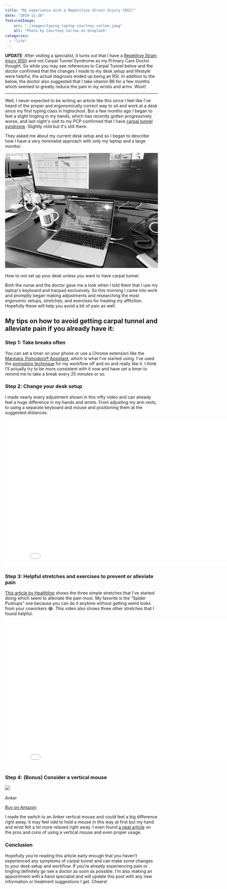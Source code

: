 ```yaml
---
title: "My experience with a Repetitive Strain Injury (RSI)"
date: "2019-11-20"
featuredImage:
    src: "./images/typing-laptop-courtney-corlew.jpeg"
    alt: "Photo by Courtney Corlew on Unsplash"
categories: 
  - "life"
---
```


**UPDATE**: After visiting a specialist, it turns out that I have a [Repetitive Strain Injury (RSI)](https://www.nhs.uk/conditions/repetitive-strain-injury-rsi/) and not Carpal Tunnel Syndrome as my Primary Care Doctor thought. So while you may see references to Carpal Tunnel below and the doctor confirmed that the changes I made to my desk setup and lifestyle were helpful, the actual diagnosis ended up being an RSI. In addition to the below, the doctor also suggested that I take vitamin B6 for a few months which seemed to greatly reduce the pain in my wrists and arms. Woot!

* * *

Well, I never expected to be writing an article like this since I feel like I've heard of the proper and ergonomically correct way to sit and work at a desk since my first typing class in highschool. But a few months ago I began to feel a slight tingling in my hands, which has recently gotten progressively worse, and last night's visit to my PCP confirmed that I have [carpal tunnel syndrome](https://orthoinfo.aaos.org/en/diseases--conditions/carpal-tunnel-syndrome/). Slightly mild but it's still there.

They asked me about my current desk setup and so I began to describe how I have a very minimalist approach with only my laptop and a large monitor.

![How to not set up your desk unless you want to have carpal tunnel.](./images/my-laptop-setup.jpeg)

How to not set up your desk unless you want to have carpal tunnel.

Both the nurse and the doctor gave me a look when I told them that I use my laptop's keyboard and tracpad exclusively. So this morning I came into work and promptly began making adjustments and researching the most ergonomic setups, stretches, and exercises for treating my affliction. Hopefully these will help you avoid a bit of pain as well.

## My tips on how to avoid getting carpal tunnel and alleviate pain if you already have it:

### **Step 1:** Take breaks often

You can set a timer on your phone or use a Chrome extension like the [Marinara: Pomodoro® Assistant](https://chrome.google.com/webstore/detail/marinara-pomodoro%C2%AE-assist/lojgmehidjdhhbmpjfamhpkpodfcodef), which is what I’ve started using. I’ve used the [pomodoro technique](https://en.wikipedia.org/wiki/Pomodoro_Technique) for my workflow off and on and really like it. I think I’ll actually try to be more consistent with it now and have set a timer to remind me to take a break every 25 minutes or so.

### **Step 2:** Change your desk setup

I made nearly every adjustment shown in this nifty video and can already feel a huge difference in my hands and wrists. From adjusting my arm rests, to using a separate keyboard and mouse and positioning them at the suggested distances.

<iframe src="//www.youtube.com/embed/F8_ME4VwTiw?wmode=opaque&amp;enablejsapi=1" height="480" width="854" scrolling="no" frameborder="0" allowfullscreen></iframe>

### **Step 3:** Helpful stretches and exercises to prevent or alleviate pain

[This article by Healthline](https://www.healthline.com/health/carpal-tunnel-wrist-exercises) shows the three simple stretches that I've started doing which seem to alleviate the pain most. My favorite is the “Spider Pushups” one because you can do it anytime without getting weird looks from your coworkers 😂. This video also shows three other stretches that I found helpful:

<iframe src="//www.youtube.com/embed/f2lHpWNaQaQ?wmode=opaque&amp;enablejsapi=1" height="480" width="854" scrolling="no" frameborder="0" allowfullscreen></iframe>

### **Step 4: (Bonus)** Consider a vertical mouse

[![](https://images-na.ssl-images-amazon.com/images/I/41hz%2Bc0V7gL.jpg)](https://www.amazon.com/Anker-Wireless-Vertical-Ergonomic-Optical/dp/B00BIFNTMC?SubscriptionId=AKIAIA3UEVTLIG7AIKFA&tag=thebarlen-20&linkCode=xm2&camp=2025&creative=165953&creativeASIN=B00BIFNTMC)

Anker

[Buy on Amazon](https://www.amazon.com/Anker-Wireless-Vertical-Ergonomic-Optical/dp/B00BIFNTMC?SubscriptionId=AKIAIA3UEVTLIG7AIKFA&tag=thebarlen-20&linkCode=xm2&camp=2025&creative=165953&creativeASIN=B00BIFNTMC)

I made the switch to an Anker vertical mouse and could feel a big difference right away. It may feel odd to hold a mouse in this way at first but my hand and wrist felt a lot more relaxed right away. I even found [a neat article](http://ergonomictrends.com/benefits-of-a-vertical-mouse-and-how-to-properly-use-one/) on the pros and cons of using a vertical mouse and even proper usage.

### Conclusion

Hopefully you’re reading this article early enough that you haven’t experienced any symptoms of carpal tunnel and can make some changes to your desk setup and workflow. If you’re already experiencing pain or tingling definitely go see a doctor as soon as possible. I’m also making an appointment with a hand specialist and will update this post with any new information or treatment suggestions I get. Cheers!
